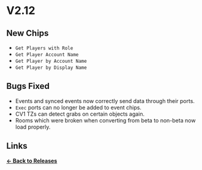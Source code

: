 # V2.12

## New Chips

* `Get Players with Role`
* `Get Player Account Name`
* `Get Player by Account Name`
* `Get Player by Display Name`

## Bugs Fixed

* Events and synced events now correctly send data through their ports.
* `Exec` ports can no longer be added to event chips.
* CV1 TZs can detect grabs on certain objects again.
* Rooms which were broken when converting from beta to non-beta now load properly.

## Links

**[<- Back to Releases](releases/)**
